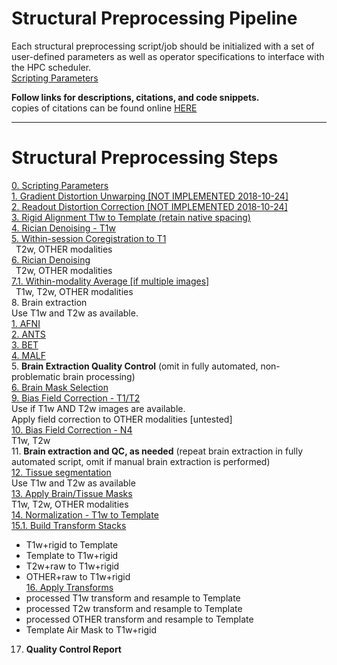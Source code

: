 # Structural Preprocessing Pipeline

Each structural preprocessing script/job should be initialized with a set of user-defined parameters as well as operator specifications to interface with the HPC scheduler.  
[Scripting Parameters](https://github.com/TKoscik/nimg_core/blob/master/pipelines/structural_preprocessing/scripting_parameters.md)

**Follow links for descriptions, citations, and code snippets.**  
copies of citations can be found online [HERE](https://paperpile.com/shared/5aInqX)  

***

# Structural Preprocessing Steps
[0. Scripting Parameters](https://github.com/TKoscik/nimg_core/blob/master/pipelines/structural_preprocessing/scripting_parameters.md)  
[1. Gradient Distortion Unwarping [NOT IMPLEMENTED 2018-10-24]](https://github.com/TKoscik/nimg_core/blob/master/pipelines/structural_preprocessing/gradient_distortion_unwarping.md)  
[2. Readout Distortion Correction [NOT IMPLEMENTED 2018-10-24]](https://github.com/TKoscik/nimg_core/blob/master/pipelines/structural_preprocessing/readout_distortion_correction.md)  
[3. Rigid Alignment T1w to Template (retain native spacing)](https://github.com/TKoscik/nimg_core/blob/master/pipelines/structural_preprocessing/rigid_alignment.md)  
[4. Rician Denoising - T1w](https://github.com/TKoscik/nimg_core/blob/master/pipelines/structural_preprocessing/denoising.md)  
[5. Within-session Coregistration to T1](https://github.com/TKoscik/nimg_core/blob/master/pipelines/structural_preprocessing/within_session_multimodal_registration.md)  
&ensp;T2w, OTHER modalities    
[6. Rician Denoising](https://github.com/TKoscik/nimg_core/blob/master/pipelines/structural_preprocessing/denoising.md)  
&ensp;T2w, OTHER modalities    
[7.1. Within-modality Average [if multiple images]](https://github.com/TKoscik/nimg_core/blob/master/pipelines/structural_preprocessing/within_modality_average.md)  
&ensp;T1w, T2w, OTHER modalities    
8. Brain extraction  
   Use T1w and T2w as available.  
  [1. AFNI](https://github.com/TKoscik/nimg_core/blob/master/pipelines/structural_preprocessing/brain_extraction_AFNI.md)  
  [2. ANTS](https://github.com/TKoscik/nimg_core/blob/master/pipelines/structural_preprocessing/brain_extraction_ANTS.md)  
  [3. BET](https://github.com/TKoscik/nimg_core/blob/master/pipelines/structural_preprocessing/brain_extraction_BET.md)  
  [4. MALF](https://github.com/TKoscik/nimg_core/blob/master/pipelines/structural_preprocessing/brain_extraction_MALF.md)  
  5. __Brain Extraction Quality Control__ (omit in fully automated, non-problematic brain processing)    
  [6. Brain Mask Selection](https://github.com/TKoscik/nimg_core/blob/master/pipelines/structural_preprocessing/brain_extraction_selection.md)    
[9. Bias Field Correction - T1/T2](https://github.com/TKoscik/nimg_core/blob/master/pipelines/structural_preprocessing/bias_field_correction_T1T2.md)  
   Use if T1w AND T2w images are available.  
   Apply field correction to OTHER modalities [untested]  
[10. Bias Field Correction - N4](https://github.com/TKoscik/nimg_core/blob/master/pipelines/structural_preprocessing/bias_field_correction_N4.md)  
   T1w, T2w    
11. __Brain extraction and QC, as needed__ (repeat brain extraction in fully automated script, omit if manual brain extraction is performed)  
[12. Tissue segmentation](https://github.com/TKoscik/nimg_core/blob/master/pipelines/structural_preprocessing/tissue_segmentation.md)  
   Use T1w and T2w as available    
[13. Apply Brain/Tissue Masks](https://github.com/TKoscik/nimg_core/blob/master/pipelines/structural_preprocessing/apply_masks.md)  
   T1w, T2w, OTHER modalities    
[14. Normalization - T1w to Template](https://github.com/TKoscik/nimg_core/blob/master/pipelines/structural_preprocessing/normalization_to_template_space.md)  
[15.1. Build Transform Stacks](https://github.com/TKoscik/nimg_core/blob/master/pipelines/structural_preprocessing/build_xfm_stack.md)  
  * T1w+rigid to Template  
  * Template to T1w+rigid  
  * T2w+raw to T1w+rigid  
  * OTHER+raw to T1w+rigid  
[16. Apply Transforms](https://github.com/TKoscik/nimg_core/blob/master/pipelines/structural_preprocessing/apply_xfm.md)  
  * processed T1w transform and resample to Template  
  * processed T2w transform and resample to Template  
  * processed OTHER transform and resample to Template    
  * Template Air Mask to T1w+rigid  
17. __Quality Control Report__  
